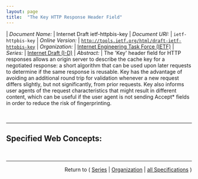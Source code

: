 ```yaml
---
layout: page
title:  "The Key HTTP Response Header Field"
---
```


| *Document Name:* | Internet Draft ietf-httpbis-key
| *Document URI:* | `ietf-httpbis-key`
| *Online Version:* | [`http://tools.ietf.org/html/draft-ietf-httpbis-key`](http://tools.ietf.org/html/draft-ietf-httpbis-key)
| *Organization:* | [Internet Engineering Task Force (IETF)](..  "List of specification series by this organization")
| *Series:* | [Internet Draft (I-D)](.  "List of specifications in this series")
| *Abstract:* | The 'Key' header field for HTTP responses allows an origin server to describe the cache key for a negotiated response: a short algorithm that can be used upon later requests to determine if the same response is reusable. Key has the advantage of avoiding an additional round trip for validation whenever a new request differs slightly, but not significantly, from prior requests. Key also informs user agents of the request characteristics that might result in different content, which can be useful if the user agent is not sending Accept* fields in order to reduce the risk of fingerprinting.

<br/>
<hr/>

## Specified Web Concepts:



<br/>
<hr/>

<p style="text-align: right">Return to ( <a href="./">Series</a> | <a href="../">Organization</a> | <a href="../../">all Specifications</a> )</p>